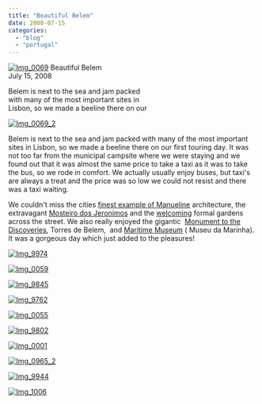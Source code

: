 ```yaml
---
title: "Beautiful Belem"
date: 2008-07-15
categories: 
  - "blog"
  - "portugal"
---
```


 [![Img_0069](http://soultravelers3new.local/images/2008/07/14/img_0069.jpg "Img_0069")](https://pub-ac94b3f306b24c0dba4238943c97f2e1.r2.dev/photos/uncategorized/2008/07/14/img_0069.jpg) Beautiful Belem  
July 15, 2008

Belem is next to the sea and jam packed  
with many of the most important sites in  
Lisbon, so we made a beeline there on our

<!--more-->

[![Img_0069_2](http://soultravelers3new.local/images/2008/07/14/img_0069_2.jpg "Img_0069_2")](https://pub-ac94b3f306b24c0dba4238943c97f2e1.r2.dev/photos/uncategorized/2008/07/14/img_0069_2.jpg)

Belem is next to the sea and jam packed with many of the most important sites in Lisbon, so we made a beeline there on our first touring day. It was not too far from the municipal campsite where we were staying and we found out that it was almost the same price to take a taxi as it was to take the bus, so we rode in comfort. We actually usually enjoy buses, but taxi's are always a treat and the price was so low we could not resist and there was a taxi waiting.

We couldn't miss the cities [finest example of Manueline](http://en.wikipedia.org/wiki/Jer%C3%B3nimos_Monastery) architecture, the extravagant [Mosteiro dos Jeronimos](http://www.mosteirojeronimos.pt/index_mosteiro.html) and the [welcoming](http://www.sacred-destinations.com/portugal/lisbon-mosteiro-dos-jeronimos-monastery.htm) formal gardens across the street. We also really enjoyed the gigantic  [Monument to the Discoveries](http://en.wikipedia.org/wiki/Padr%C3%A3o_dos_Descobrimentos), Torres de Belem,  and [Maritime Museum](http://www.golisbon.com/sight-seeing/maritime-museum.html) ( Museu da Marinha). It was a gorgeous day which just added to the pleasures!

[![Img_9974](http://soultravelers3new.local/images/2008/07/14/img_9974.jpg "Img_9974")](https://pub-ac94b3f306b24c0dba4238943c97f2e1.r2.dev/photos/uncategorized/2008/07/14/img_9974.jpg)

[![Img_0059](http://soultravelers3new.local/images/2008/07/14/img_0059.jpg "Img_0059")](https://pub-ac94b3f306b24c0dba4238943c97f2e1.r2.dev/photos/uncategorized/2008/07/14/img_0059.jpg)

[![Img_9845](http://soultravelers3new.local/images/2008/07/14/img_9845.jpg "Img_9845")](https://pub-ac94b3f306b24c0dba4238943c97f2e1.r2.dev/photos/uncategorized/2008/07/14/img_9845.jpg)

[![Img_9762](http://soultravelers3new.local/images/2008/07/14/img_9762.jpg "Img_9762")](https://pub-ac94b3f306b24c0dba4238943c97f2e1.r2.dev/photos/uncategorized/2008/07/14/img_9762.jpg)

[![Img_0055](http://soultravelers3new.local/images/2008/07/14/img_0055.jpg "Img_0055")](https://pub-ac94b3f306b24c0dba4238943c97f2e1.r2.dev/photos/uncategorized/2008/07/14/img_0055.jpg)

[![Img_9802](http://soultravelers3new.local/images/2008/07/14/img_9802.jpg "Img_9802")](https://pub-ac94b3f306b24c0dba4238943c97f2e1.r2.dev/photos/uncategorized/2008/07/14/img_9802.jpg)

[](https://pub-ac94b3f306b24c0dba4238943c97f2e1.r2.dev/photos/uncategorized/2008/07/15/img_9779.jpg)

[![Img_0001](http://soultravelers3new.local/images/2008/07/15/img_0001.jpg "Img_0001")](https://pub-ac94b3f306b24c0dba4238943c97f2e1.r2.dev/photos/uncategorized/2008/07/15/img_0001.jpg)

[![Img_0965_2](http://soultravelers3new.local/images/2008/07/15/img_0965_2.jpg "Img_0965_2")](https://pub-ac94b3f306b24c0dba4238943c97f2e1.r2.dev/photos/uncategorized/2008/07/15/img_0965_2.jpg)

[![Img_9944](http://soultravelers3new.local/images/2008/07/15/img_9944.jpg "Img_9944")](https://pub-ac94b3f306b24c0dba4238943c97f2e1.r2.dev/photos/uncategorized/2008/07/15/img_9944.jpg)

[![Img_1006](http://soultravelers3new.local/images/2008/07/15/img_1006.jpg "Img_1006")](https://pub-ac94b3f306b24c0dba4238943c97f2e1.r2.dev/photos/uncategorized/2008/07/15/img_1006.jpg)
